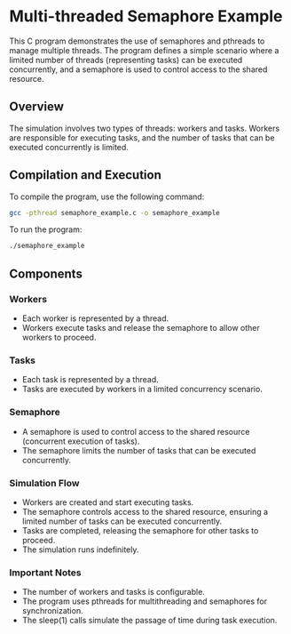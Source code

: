 # Multi-threaded Semaphore Example

This C program demonstrates the use of semaphores and pthreads to manage multiple threads. The program defines a simple scenario where a limited number of threads (representing tasks) can be executed concurrently, and a semaphore is used to control access to the shared resource.

## Overview

The simulation involves two types of threads: workers and tasks. Workers are responsible for executing tasks, and the number of tasks that can be executed concurrently is limited.

## Compilation and Execution

To compile the program, use the following command:

```bash
gcc -pthread semaphore_example.c -o semaphore_example
 ```

To run the program:

```bash
./semaphore_example
```

## Components

### Workers
- Each worker is represented by a thread.
- Workers execute tasks and release the semaphore to allow other workers to proceed.

### Tasks
- Each task is represented by a thread.
- Tasks are executed by workers in a limited concurrency scenario.

### Semaphore
- A semaphore is used to control access to the shared resource (concurrent execution of tasks).
- The semaphore limits the number of tasks that can be executed concurrently.

### Simulation Flow
- Workers are created and start executing tasks.
- The semaphore controls access to the shared resource, ensuring a limited number of tasks can be executed concurrently.
- Tasks are completed, releasing the semaphore for other tasks to proceed.
- The simulation runs indefinitely.

### Important Notes
- The number of workers and tasks is configurable.
- The program uses pthreads for multithreading and semaphores for synchronization.
- The sleep(1) calls simulate the passage of time during task execution.
